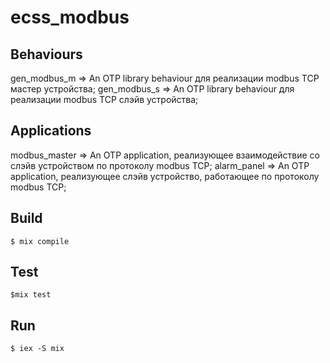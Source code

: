 ecss_modbus
=====

Behaviours
-----
gen_modbus_m => An OTP library behaviour для реализации modbus TCP мастер устройства;
gen_modbus_s => An OTP library behaviour для реализации modbus TCP слэйв устройства;

Applications
-----
modbus_master => An OTP application, реализующее взаимодействие со слэйв устройством по протоколу modbus TCP;
alarm_panel => An OTP application, реализующее слэйв устройство, работающее по протоколу modbus TCP;


Build
-----
    $ mix compile
Test
-----
    $mix test
Run
-----
    $ iex -S mix
